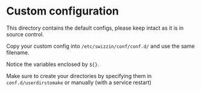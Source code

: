 # Custom configuration
This directory contains the default configs, please keep intact as it is in source control.

Copy your custom config into `/etc/swizzin/conf/conf.d/` and use the same filename.

Notice the variables enclosed by `${}`.

Make sure to create your directories by specifying them in `conf.d/userdirstomake` or manually (with a service restart)

